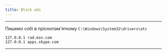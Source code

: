 ```yaml
---
title: Block ads
---
```


-----

Пишемо собі в пріснопам'ятному `C:\Windows\System32\drivers\etc`
```
127.0.0.1 rad.msn.com
127.0.0.1 apps.skype.com
```

-----